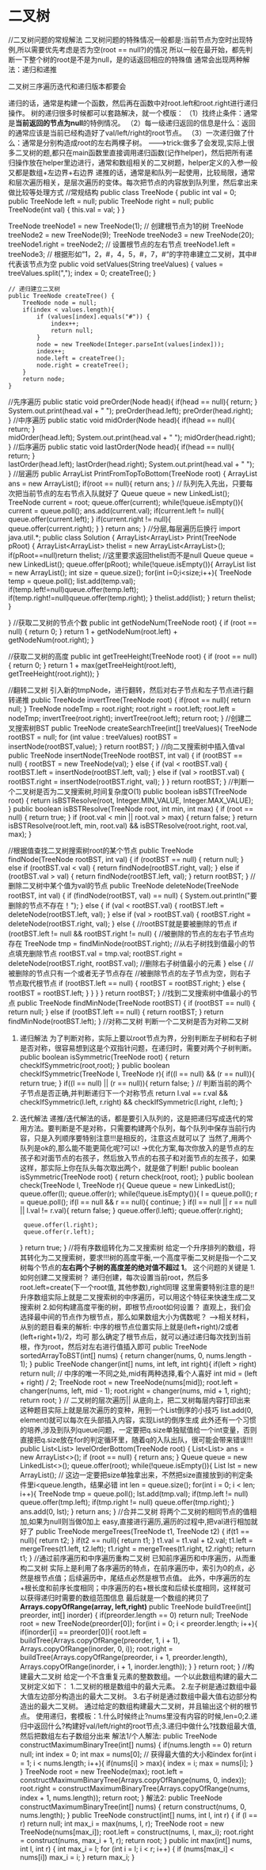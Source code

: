 # 二叉树
//二叉树问题的常规解法
二叉树问题的特殊情况一般都是:当前节点为空时出现特例,所以需要优先考虑是否为空(root == null?)的情况
所以一般在最开始，都先判断一下整个树的root是不是为null，是的话返回相应的特殊值
通常会出现两种解法：递归和递推

二叉树三序遍历迭代和递归版本都要会

递归的话，通常是构建一个函数，然后再在函数中对root.left和root.right进行递归操作。
树的递归很多时候都可以套路解决，就一个模版：
（1）找终止条件：通常是**当前返回的节点为null**的特例情况。
（2）每一级递归返回的信息是什么：返回的通常应该是当前已经构造好了val/left/right的root节点。
（3）一次递归做了什么：通常是分别构造成root的左右两棵子树。
--->trick:做多了会发现,实际上很多二叉树的题,都只在main函数里直接调用递归函数(记作helper)，然后把所有递归操作放在helper里边进行，通常和数组相关的二叉树题，helper定义的入参一般又都是数组+左边界+右边界
递推的话，通常是和队列一起使用，比较局限，通常和层次遍历相关，是层次遍历的变体。每次把节点的内容放到队列里，然后拿出来做比较等处理方式
//常规结构
public class TreeNode {
  public int val = 0;
  public TreeNode left = null;
  public TreeNode right = null;
  public TreeNode(int val) {
    this.val = val;
  }
}

TreeNode treeNode1 = new TreeNode(1); // 创建根节点为1的树
TreeNode treeNode2 = new TreeNode(9);
TreeNode treeNode3 = new TreeNode(20); 
treeNode1.right = treeNode2;	// 设置根节点的左右节点
treeNode1.left = treeNode3;
// 根据形如”1，2，#，4，5，#，7，#“的字符串建立二叉树，其中#代表该节点为空
	public void setValues(String treeValues) {
		values = treeValues.split(",");
		index = 0;
		createTree();
	}

	// 递归建立二叉树
	public TreeNode createTree() {
		TreeNode node = null;
		if(index < values.length){
			if (values[index].equals("#")) {
				index++;
				return null;
			}
			node = new TreeNode(Integer.parseInt(values[index]));
			index++;
			node.left = createTree();
			node.right = createTree();
		}
		return node;
	}
//先序遍历
public static void preOrder(Node head){
    if(head == null){
        return;
    }
    System.out.print(head.val + " ");
    preOrder(head.left);
    preOrder(head.right);
}
//中序遍历
public static void midOrder(Node head){
    if(head == null){
        return;
    }    
    midOrder(head.left);
    System.out.print(head.val + " ");
    midOrder(head.right);
}
//后序遍历
public static void lastOrder(Node head){
    if(head == null){
        return;
    }    
    lastOrder(head.left);
    lastOrder(head.right);
    System.out.print(head.val + " ");
}
//层遍历
public ArrayList<Integer> PrintFromTopToBottom(TreeNode root) {
        ArrayList<Integer> ans = new ArrayList<Integer>();
        if(root == null){
            return ans;
        }
		// 队列先入先出，只要每次把当前节点的左右节点入队就好了
        Queue<TreeNode> queue = new LinkedList<TreeNode>();
        TreeNode current = root;
        queue.offer(current);
        while(!queue.isEmpty()){
            current = queue.poll();
            ans.add(current.val);
            if(current.left != null){
                queue.offer(current.left);
            }
            if(current.right != null){
                queue.offer(current.right);
            }
        }
        return ans;
}
//分层,每层遍历后换行
import java.util.*;
public class Solution {
    ArrayList<ArrayList<Integer>> Print(TreeNode pRoot) {
        ArrayList<ArrayList<Integer>> thelist = new ArrayList<ArrayList<Integer>>();
        if(pRoot==null)return thelist; //这里要求返回thelist而不是null
        Queue<TreeNode> queue = new LinkedList<TreeNode>();
        queue.offer(pRoot);
        while(!queue.isEmpty()){
            ArrayList<Integer> list = new ArrayList<Integer>();
            int size = queue.size();
            for(int i=0;i<size;i++){
            TreeNode temp = queue.poll();
            list.add(temp.val);
            if(temp.left!=null)queue.offer(temp.left);
            if(temp.right!=null)queue.offer(temp.right);
            }
            thelist.add(list);
        }
        return thelist;
    }
 
}
//获取二叉树的节点个数
public int getNodeNum(TreeNode root) {
	if (root == null) {
		return 0;
	}
	return 1 + getNodeNum(root.left) + getNodeNum(root.right);
}

//获取二叉树的高度
public int getTreeHeight(TreeNode root) {
	if (root == null) {
		return 0;
	}
	return 1 + max(getTreeHeight(root.left), getTreeHeight(root.right));
}

//翻转二叉树
引入新的tmpNode，进行翻转，然后对右子节点和左子节点进行翻转递推
public TreeNode invertTree(TreeNode root) {
	if(root == null){
		return null;
	}
	TreeNode nodeTmp = root.right;
	root.right = root.left;
	root.left = nodeTmp;
	invertTree(root.right);
	invertTree(root.left);
	return root;
}
//创建二叉搜索树BST
public TreeNode createSearchTree(int[] treeValues){
	TreeNode rootBST = null;
	for (int value : treeValues) 
		rootBST = insertNode(rootBST,value);
	}
	return rootBST;
}
	//向二叉搜索树中插入值val
	public TreeNode insertNode(TreeNode rootBST, int val) {
		if (rootBST == null) {
			rootBST = new TreeNode(val);
		} else {
			if (val < rootBST.val) {
				rootBST.left = insertNode(rootBST.left, val);
			} else if (val > rootBST.val) {
				rootBST.right = insertNode(rootBST.right, val);
			}
		}
		return rootBST;
	}
//判断一个二叉树是否为二叉搜索树,时间复杂度O(1)
public boolean isBST(TreeNode root) {
	return isBSTResolve(root, Integer.MIN_VALUE, Integer.MAX_VALUE);
}
public boolean isBSTResolve(TreeNode root, int min, int max) {
	if (root == null) {
		return true;
	}
	if (root.val < min || root.val > max) {
		return false;
	}
	return isBSTResolve(root.left, min, root.val) && isBSTResolve(root.right, root.val, max);
}

//根据值查找二叉树搜索树root的某个节点
public TreeNode findNode(TreeNode rootBST, int val) {
	if (rootBST == null) {
		return null;
	} else if (rootBST.val < val) {
		return findNode(rootBST.right, val);
	} else if (rootBST.val > val) {
		return findNode(rootBST.left, val);
	}
	return rootBST;
}
//删除二叉树中某个值为val的节点
public TreeNode deleteNode(TreeNode rootBST, int val) {
	if (findNode(rootBST, val) == null) {
		System.out.println("要删除的节点不存在！");
	} else {
		if (val < rootBST.val) {
			rootBST.left = deleteNode(rootBST.left, val);
		} else if (val > rootBST.val) {
			rootBST.right = deleteNode(rootBST.right, val);
		} else {  //rootBST就是要被删除的节点
			if (rootBST.left != null && rootBST.right != null) {  //被删除的节点的左右子节点均存在
				TreeNode tmp = findMinNode(rootBST.right);  //从右子树找到值最小的节点填充删除节点
				rootBST.val = tmp.val;
				rootBST.right = deleteNode(rootBST.right, rootBST.val);  //删除右子树值最小的元素
			} else {  //被删除的节点只有一个或者无子节点存在
				//被删除节点的左子节点为空，则右子节点取代根节点
				if (rootBST.left == null) {
					rootBST = rootBST.right;
				} else {
					rootBST = rootBST.left;
				}
			}
		}
	}
	return rootBST;
}
//找到二叉搜索树中值最小的节点
public TreeNode findMinNode(TreeNode rootBST) {
	if (rootBST == null) {
		return null;
	} else if (rootBST.left == null) {
		return rootBST;
	}
	return findMinNode(rootBST.left);
}
//对称二叉树
判断一个二叉树是否为对称二叉树
1. 递归解法
为了判断对称，实际上要以root节点为界，分别判断左子树和右子树是否对称，很容易想到这是个双指针问题，在递归时，需要对两个子树判断。
public boolean isSymmetric(TreeNode root) {
	return checkIfSymmetric(root,root);
}
public boolean checkIfSymmetric(TreeNode l, TreeNode r){
	if((l == null) && (r == null)){
		return true;
	}
	if((l == null) || (r == null)){
		return false;
	}
	// 判断当前的两个子节点是否正确,并判断递归下一个对称节点
	return l.val == r.val && checkIfSymmetric(l.left, r.right) && checkIfSymmetric(l.right, r.left);
}
2. 迭代解法
递推/迭代解法的话，都是要引入队列的，这是把递归写成迭代的常用方法。要判断是不是对称，只需要构建两个队列，每个队列中保存当前行内容，只是入列顺序要特别注意!!!是相反的，注意这点就可以了
当然了,用两个队列是ok的,那么能不能更简化呢?可以!
->优化方案,每次你放入的是节点的左孩子和对面节点的右孩子，然后放入节点的右孩子和对面节点的左孩子，如果这样，那实际上你在队头每次取出两个，就是做了判断!
public boolean isSymmetric(TreeNode root) {
	return check(root, root);
}
public boolean check(TreeNode l, TreeNode r){
	Queue<TreeNode> queue = new LinkedList<TreeNode>();
	queue.offer(l);
	queue.offer(r);
	while(!queue.isEmpty()){
		l = queue.poll();
		r = queue.poll();
		if(l == null && r == null){
			continue;
		}
		if(l == null || r == null || l.val != r.val){
			return false;
		}
		queue.offer(l.left);
		queue.offer(r.right);

		queue.offer(l.right);
		queue.offer(r.left);
	}
	return true;
}
//将有序数组转化为二叉搜索树
给定一个升序排列的数组，将其转化为二叉搜索树，要求!!!树的高度平衡,一个高度平衡二叉树是指一个二叉树每个节点的**左右两个子树的高度差的绝对值不超过 1**。
这个问题的关键是
1.如何创建二叉搜索树？
递归创建，每次设置当前root，然后多root.left=create(下一个root值, 其他参数),right同理
这里需要特别注意的是!!升序数组实际上就是二叉搜索树的中序遍历，可以用这个特征来快速生成二叉搜索树
2.如何构建高度平衡的树，即根节点root如何设置？
直观上，我们会选择最中间的节点作为根节点，那么如果数组大小为偶数呢？
-->相关材料，从别的题目看来的解析:
中序的根节点位置实际上就是(left+right)/2或者(left+right+1)/2，均可
那么确定了根节点后，就可以通过递归每次找到当前根，作为root，然后对左右进行值插入即可
public TreeNode sortedArrayToBST(int[] nums) {
	return changer(nums, 0, nums.length - 1);
}
public TreeNode changer(int[] nums, int left, int right){
	if(left > right) return null;
	// 中序的唯一不同之处,mid有两种选择,看个人喜好
	int mid = (left + right) / 2;
	TreeNode root = new TreeNode(nums[mid]);
	root.left = changer(nums, left, mid - 1);
	root.right = changer(nums, mid + 1, right);
	return root;
}
// 二叉树的层次遍历||
从底向上，把二叉树每层内容打印出来
这种题目实际上就是层次遍历的变种，用到一个List倒序的小技巧
list.add(0, element)就可以每次在头部插入内容，实现List的倒序生成
此外还有一个习惯的培养,涉及到队列queue问题，一定要把q.size单独赋值给一个int变量，否则直接把q.size放在for的判定循环里，随着q的入队出队，很可能会带来错误!!!
public List<List<Integer>> levelOrderBottom(TreeNode root) {
	List<List<Integer>> ans = new ArrayList<>();
	if (root == null) {
		return ans;
	}
	Queue<TreeNode> queue = new LinkedList<>();
	queue.offer(root);
	while(!queue.isEmpty()){
		List<Integer> lst = new ArrayList<Integer>();
		// 这边一定要把size单独拿出来，不然把size直接放到i的判定条件里i<queue.length，结果必错
		int len = queue.size();
		for(int i = 0; i < len; i++){
			TreeNode tmp = queue.poll();
			lst.add(tmp.val);
			if(tmp.left != null) queue.offer(tmp.left);
			if(tmp.right != null) queue.offer(tmp.right);
		}
		ans.add(0, lst);
	}
	return ans;
}
//合并二叉树
将两个二叉树的相同节点的值相加,如果为null则当做0加上
easy,直接进行遍历,遍历的过程中,把val进行相加就好了
public TreeNode mergeTrees(TreeNode t1, TreeNode t2) {
	if(t1 == null){
		return t2;
	}
	if(t2 == null){
		return t1;
	}
	t1.val = t1.val + t2.val;
	t1.left = mergeTrees(t1.left, t2.left);
	t1.right = mergeTrees(t1.right, t2.right);
	return t1;
}
//通过前序遍历和中序遍历重构二叉树
已知前序遍历和中序遍历，从而重构二叉树
实际上是利用了各序遍历的特点，在前序遍历中，索引为0的点，必然是根节点值；后续遍历中，尾结点必然是根节点值。
此外，中序遍历的左+根长度和前序长度相同；中序遍历的右+根长度和后续长度相同，这样就可以获得递归时需要的数组范围信息
最后就是一个数组的拷贝了**Arrays.copyOfRange(array, left,right)**
public TreeNode buildTree(int[] preorder, int[] inorder) {
	if(preorder.length == 0) return null;
	TreeNode root = new TreeNode(preorder[0]);
	for(int i = 0; i < preorder.length; i++){
		if(inorder[i] == preorder[0]){
			root.left = buildTree(Arrays.copyOfRange(preorder, 1, i + 1), Arrays.copyOfRange(inorder, 0, i));
			root.right = buildTree(Arrays.copyOfRange(preorder, i + 1, preorder.length), Arrays.copyOfRange(inorder, i + 1, inorder.length));
		}
	}
	return root;
}
//构建最大二叉树
给定一个不含重复元素的整数数组。一个以此数组构建的最大二叉树定义如下：
1.二叉树的根是数组中的最大元素。
2.左子树是通过数组中最大值左边部分构造出的最大二叉树。
3.右子树是通过数组中最大值右边部分构造出的最大二叉树。
通过给定的数组构建最大二叉树，并且输出这个树的根节点。
使用递归，套模板：1.什么时候终止?nums里没有内容的时候,len=0;2.递归中返回什么?构建好val/left/right的root节点;3.递归中做什么?找数组最大值,然后把数组左右子数组分出来
解法1/个人解法:
public TreeNode constructMaximumBinaryTree(int[] nums) {
	if(nums.length == 0) return null;
	int index = 0;
	int max = nums[0];
	// 获得最大值的大小和index
	for(int i = 1; i < nums.length; i++){
		if(nums[i] > max){
			index = i;
			max = nums[i];
		}
	}
	TreeNode root = new TreeNode(max);
	root.left = constructMaximumBinaryTree(Arrays.copyOfRange(nums, 0, index));
	root.right = constructMaximumBinaryTree(Arrays.copyOfRange(nums, index + 1, nums.length));
	return root;
}
解法2:
public TreeNode constructMaximumBinaryTree(int[] nums) {
	return construct(nums, 0, nums.length);
}
public TreeNode construct(int[] nums, int l, int r) {
	if (l == r)
		return null;
	int max_i = max(nums, l, r);
	TreeNode root = new TreeNode(nums[max_i]);
	root.left = construct(nums, l, max_i);
	root.right = construct(nums, max_i + 1, r);
	return root;
}
public int max(int[] nums, int l, int r) {
	int max_i = l;
	for (int i = l; i < r; i++) {
		if (nums[max_i] < nums[i])
			max_i = i;
	}
	return max_i;
}